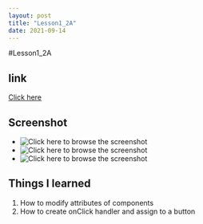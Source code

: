 ```yaml
---
layout: post
title: "Lesson1_2A"
date: 2021-09-14
---
```


#Lesson1_2A
## link
[Click here](https://github.com/dustinlo/NEUSEA-Chih-WeiLo/tree/c31d1dcfce5a4bac115ba406415dc68fe48ddc04/lesson1_1)

## Screenshot
* ![Click here to browse the screenshot](https://i.imgur.com/yrq79Mb.png)
* ![Click here to browse the screenshot](https://i.imgur.com/xWdFrbh.png)
* ![Click here to browse the screenshot](https://i.imgur.com/PBals7q.png)

## Things I learned
1. How to modify attributes of components
2. How to create onClick handler and assign to a button